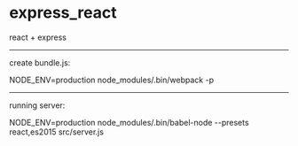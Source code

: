 # express_react
react + express

***

create bundle.js:

NODE_ENV=production node_modules/.bin/webpack -p
  
***

running server:

NODE_ENV=production node_modules/.bin/babel-node --presets react,es2015 src/server.js
